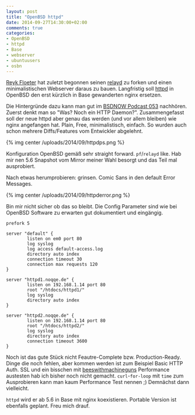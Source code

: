 ```yaml
---
layout: post
title: "OpenBSD httpd"
date: 2014-09-27T14:30:00+02:00
comments: true
categories:
- OpenBSD
- httpd
- Base
- webserver
- ubuntuusers
- osbn
---
```

[Reyk Floeter](https://twitter.com/reykfloeter) hat zuletzt begonnen seinen
[relayd](http://bsd.plumbing) zu forken und einen minimalistischen Webserver
daraus zu bauen. Langfristig soll
[httpd](http://www.openbsd.org/cgi-bin/man.cgi/OpenBSD-current/man8/httpd.8) in
OpenBSD den erst kürzlich in Base gewanderten nginx ersetzen.

Die Hintergründe dazu kann man gut im [BSDNOW Podcast 053](http://www.bsdnow.tv/episodes/2014_09_03-its_hammer_time) nachhören.
Zuerst denkt man so "Was? Noch ein HTTP Daemon?". Zusammengefasst soll der neue httpd
aber genau das werden (und vor allem bleiben) wie nginx angefangen hat. Plain,
Free, minimalistisch, einfach. So wurden auch schon mehrere Diffs/Features vom Entwickler
abgelehnt.

{% img center /uploads/2014/09/httpdps.png %}

Konfiguration OpenBSD gemäß sehr straight forward. `pf`/`relayd` like.
Hab mir nen 5.6 Snapshot vom Mirror meiner Wahl besorgt und das Teil mal
ausprobiert.

Nach etwas herumprobieren: grinsen. Comic Sans in den default Error Messages.

{% img center /uploads/2014/09/httpderror.png %}

Bin mir nicht sicher ob das so bleibt. Die Config Parameter sind wie bei OpenBSD Software
zu erwarten gut dokumentiert und eingängig.

```
prefork 5

server "default" {
        listen on em0 port 80
        log syslog
        log access default-access.log
        directory auto index
        connection timeout 30
        connection max requests 120
}

server "httpd1.noqqe.de" {
        listen on 192.168.1.14 port 80
        root "/htdocs/httpd1/"
        log syslog
        directory auto index
}

server "httpd2.noqqe.de" {
        listen on 192.168.1.14 port 80
        root "/htdocs/httpd2/"
        log syslog
        directory auto index
        connection timeout 3600
}
```

Noch ist das gute Stück nicht Feautre-Complete bzw. Production-Ready.
Dinge die noch fehlen, aber kommen werden ist zum Beispiel Basic HTTP Auth.
SSL und ein bisschen mit [beeswithmachineguns](https://github.com/newsapps/beeswithmachineguns)
Performance austesten hab ich bisher noch
nicht gemacht. `curl`-`for-loop` mit `time` zum Ausprobieren kann man kaum Performance Test nennen ;)
Demnächst dann vielleicht.

`httpd` wird er ab 5.6 in Base mit nginx koexistieren. Portable Version ist
ebenfalls geplant. Freu mich drauf.
